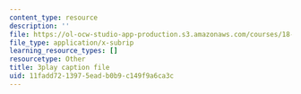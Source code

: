 ```yaml
---
content_type: resource
description: ''
file: https://ol-ocw-studio-app-production.s3.amazonaws.com/courses/18-03sc-differential-equations-fall-2011/11fadd7213975eadb0b9c149f9a6ca3c_BniJM-ireXQ.vtt
file_type: application/x-subrip
learning_resource_types: []
resourcetype: Other
title: 3play caption file
uid: 11fadd72-1397-5ead-b0b9-c149f9a6ca3c
---
```

